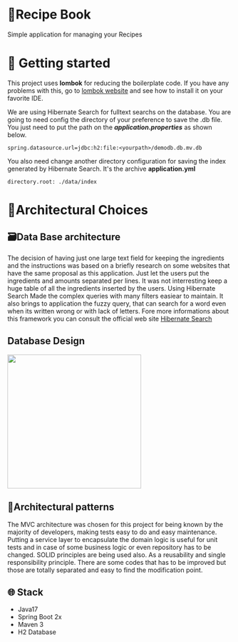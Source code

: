 # :ledger:Recipe Book
Simple application for managing your Recipes

# :rocket: Getting started
This project uses **lombok** for reducing the boilerplate code. If you have any problems with this, go to [lombok website](https://projectlombok.org/) and see how to install it on your favorite IDE.

We are using Hibernate Search for fulltext searchs on the database. You are going to need config the directory of your preference to save the .db file. You just need to put the path on the ***application.properties*** as shown below.
```
spring.datasource.url=jdbc:h2:file:<yourpath>/demodb.db.mv.db
```
You also need change another directory configuration for saving the index generated by Hibernate Search. It's the archive **application.yml**
```
directory.root: ./data/index
```

# :thought_balloon:Architectural Choices
## :card_file_box:Data Base architecture
The decision of having just one large text field for keeping the ingredients and the instructions was based on a briefly research on some websites that have the same proposal as this application. Just let the users put the ingredients and amounts separated per lines. It was not interresting keep a huge table of all the ingredients inserted by the users.
Using Hibernate Search Made the complex queries with many filters easiear to maintain. It also brings to application the fuzzy query, that can search for a word even when its written wrong or with lack of letters.
Fore more informations about this framework you can consult the official web site [Hibernate Search](https://hibernate.org/search/)

## **Database Design**
<img src="https://user-images.githubusercontent.com/7095754/179591592-dcf3fedc-edd1-4e1a-bae3-cd77fde857f1.jpeg" width="300" height="300">



## :triangular_ruler:Architectural patterns
The MVC architecture was chosen for this project for being known by the majority of developers, making tests easy to do and easy maintenance. Putting a service layer to encapsulate the domain logic is useful for unit tests and in case of some business logic or even repository has to be changed.
SOLID principles are being used also. As a reusability and single responsibility principle. There are some codes that has to be improved but those are totally separated and easy to find the modification point.

## :globe_with_meridians: Stack
- Java17
- Spring Boot 2x
- Maven 3
- H2 Database
